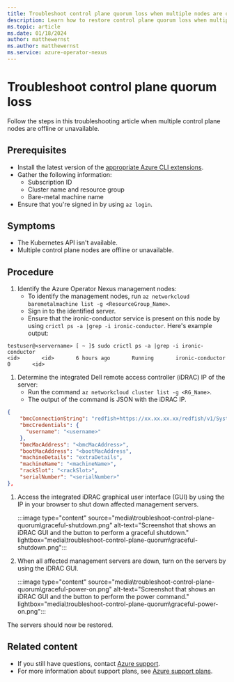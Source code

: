 ```yaml
---
title: Troubleshoot control plane quorum loss when multiple nodes are offline
description: Learn how to restore control plane quorum loss when multiple nodes are offline.
ms.topic: article
ms.date: 01/18/2024
author: matthewernst
ms.author: matthewernst
ms.service: azure-operator-nexus
---
```


# Troubleshoot control plane quorum loss

Follow the steps in this troubleshooting article when multiple control plane nodes are offline or unavailable.

## Prerequisites

- Install the latest version of the
  [appropriate Azure CLI extensions](./howto-install-cli-extensions.md).
- Gather the following information:
  - Subscription ID
  - Cluster name and resource group
  - Bare-metal machine name
- Ensure that you're signed in by using `az login`.

## Symptoms

- The Kubernetes API isn't available.
- Multiple control plane nodes are offline or unavailable.

## Procedure

1. Identify the Azure Operator Nexus management nodes:
   - To identify the management nodes, run `az networkcloud baremetalmachine list -g <ResourceGroup_Name>`.
   - Sign in to the identified server.
   - Ensure that the ironic-conductor service is present on this node by using `crictl ps -a |grep -i ironic-conductor`. Here's example output:

```shell
testuser@<servername> [ ~ ]$ sudo crictl ps -a |grep -i ironic-conductor
<id>       <id>       6 hours ago       Running       ironic-conductor       0       <id>
```

1. Determine the integrated Dell remote access controller (iDRAC) IP of the server:
   - Run the command `az networkcloud cluster list -g <RG_Name>`.
   - The output of the command is JSON with the iDRAC IP.

```json
{
    "bmcConnectionString": "redfish+https://xx.xx.xx.xx/redfish/v1/Systems/System.Embedded.1",
    "bmcCredentials": {
      "username": "<username>"
    },
    "bmcMacAddress": "<bmcMacAddress>",
    "bootMacAddress": "<bootMacAddress",
    "machineDetails": "extraDetails",
    "machineName": "<machineName>",
    "rackSlot": "<rackSlot>",
    "serialNumber": "<serialNumber>"
},
```

1. Access the integrated iDRAC graphical user interface (GUI) by using the IP in your browser to shut down affected management servers.

   :::image type="content" source="media\troubleshoot-control-plane-quorum\graceful-shutdown.png" alt-text="Screenshot that shows an iDRAC GUI and the button to perform a graceful shutdown." lightbox="media\troubleshoot-control-plane-quorum\graceful-shutdown.png":::

1. When all affected management servers are down, turn on the servers by using the iDRAC GUI.

   :::image type="content" source="media\troubleshoot-control-plane-quorum\graceful-power-on.png" alt-text="Screenshot that shows an iDRAC GUI and the button to perform the power command." lightbox="media\troubleshoot-control-plane-quorum\graceful-power-on.png":::

The servers should now be restored.

## Related content

- If you still have questions, contact [Azure support](https://portal.azure.com/?#blade/Microsoft_Azure_Support/HelpAndSupportBlade).
- For more information about support plans, see [Azure support plans](https://azure.microsoft.com/support/plans/response/).
